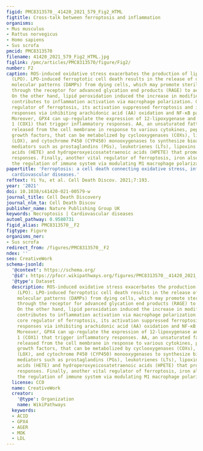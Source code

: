 ```yaml
---
figid: PMC8313570__41420_2021_579_Fig2_HTML
figtitle: Cross-talk between ferroptosis and inflammation
organisms:
- Mus musculus
- Rattus norvegicus
- Homo sapiens
- Sus scrofa
pmcid: PMC8313570
filename: 41420_2021_579_Fig2_HTML.jpg
figlink: /pmc/articles/PMC8313570/figure/Fig2/
number: F2
caption: ROS-induced oxidative stress exacerbates the production of lipid peroxidation
  (LPO). LPO-induced ferroptotic cell death results in the release of damage-associated
  molecular patterns (DAMPs) from dying cells, which may promote sterile inflammation
  through the receptor for advanced glycation end products (RAGE) to activate NF-κB.
  On the other hand, lipid peroxidation induced the increase in modified LDL partially
  contributes to inflammation activation via macrophage polarization. GPX4, the core
  regulator of ferroptosis, its activation suppressed ferroptosis and inflammatory
  responses via inhibiting arachidonic acid (AA) oxidation and NF-κB pathway activation.
  Moreover, GPX4 can up-regulate the expression of 12-lipoxygenase and cyclooxygenase
  1 (COX1) that trigger inflammatory responses. AA, an unsaturated fatty acid and
  released from the cell membrane in response to various cytokines, peptides, and
  growth factors, that can be metabolized by cyclooxygenases (COXs), lipoxygenase
  (LOX), and cytochrome P450 (CYP450) monooxygenases to synthesize bioactive proinflammatory
  mediators such as prostaglandins (PGs), leukotrienes (LTs), lipoxins (LXs), hydroxyeicosatetraenoic
  acids (HETE) and hydroperoxyeicosatetraenoic acids (HPETE) that promote inflammatory
  responses. Finally, another vital regulator of ferroptosis, iron also participates
  the regulation of immune system via modulating M1 macrophage polarization.
papertitle: 'Ferroptosis: a cell death connecting oxidative stress, inflammation and
  cardiovascular diseases.'
reftext: Yi Yu, et al. Cell Death Discov. 2021;7:193.
year: '2021'
doi: 10.1038/s41420-021-00579-w
journal_title: Cell Death Discovery
journal_nlm_ta: Cell Death Discov
publisher_name: Nature Publishing Group UK
keywords: Necroptosis | Cardiovascular diseases
automl_pathway: 0.9580731
figid_alias: PMC8313570__F2
figtype: Figure
organisms_ner:
- Sus scrofa
redirect_from: /figures/PMC8313570__F2
ndex: ''
seo: CreativeWork
schema-jsonld:
  '@context': https://schema.org/
  '@id': https://pfocr.wikipathways.org/figures/PMC8313570__41420_2021_579_Fig2_HTML.html
  '@type': Dataset
  description: ROS-induced oxidative stress exacerbates the production of lipid peroxidation
    (LPO). LPO-induced ferroptotic cell death results in the release of damage-associated
    molecular patterns (DAMPs) from dying cells, which may promote sterile inflammation
    through the receptor for advanced glycation end products (RAGE) to activate NF-κB.
    On the other hand, lipid peroxidation induced the increase in modified LDL partially
    contributes to inflammation activation via macrophage polarization. GPX4, the
    core regulator of ferroptosis, its activation suppressed ferroptosis and inflammatory
    responses via inhibiting arachidonic acid (AA) oxidation and NF-κB pathway activation.
    Moreover, GPX4 can up-regulate the expression of 12-lipoxygenase and cyclooxygenase
    1 (COX1) that trigger inflammatory responses. AA, an unsaturated fatty acid and
    released from the cell membrane in response to various cytokines, peptides, and
    growth factors, that can be metabolized by cyclooxygenases (COXs), lipoxygenase
    (LOX), and cytochrome P450 (CYP450) monooxygenases to synthesize bioactive proinflammatory
    mediators such as prostaglandins (PGs), leukotrienes (LTs), lipoxins (LXs), hydroxyeicosatetraenoic
    acids (HETE) and hydroperoxyeicosatetraenoic acids (HPETE) that promote inflammatory
    responses. Finally, another vital regulator of ferroptosis, iron also participates
    the regulation of immune system via modulating M1 macrophage polarization.
  license: CC0
  name: CreativeWork
  creator:
    '@type': Organization
    name: WikiPathways
  keywords:
  - ACID
  - GPX4
  - AGER
  - MOK
  - LDL
---
```

